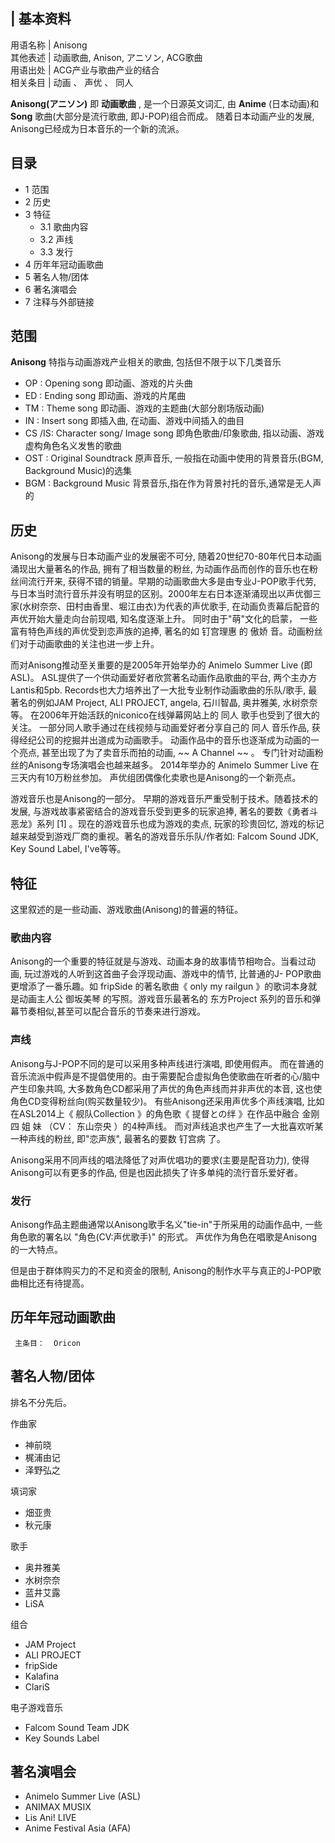|  **基本资料**  
---  
用语名称  |  Anisong   
其他表述  |  动画歌曲, Anison, アニソン, ACG歌曲   
用语出处  |  ACG产业与歌曲产业的结合   
相关条目  |  动画  、  声优  、  同人   
  
**Anisong(アニソン)** 即 **动画歌曲** , 是一个日源英文词汇, 由 **Anime** (日本动画)和 **Song**
歌曲(大部分是流行歌曲, 即J-POP)组合而成。 随着日本动画产业的发展, Anisong已经成为日本音乐的一个新的流派。

##  目录

  * 1  范围 
  * 2  历史 
  * 3  特征 
    * 3.1  歌曲内容 
    * 3.2  声线 
    * 3.3  发行 
  * 4  历年年冠动画歌曲 
  * 5  著名人物/团体 
  * 6  著名演唱会 
  * 7  注释与外部链接 

##  范围

**Anisong** 特指与动画游戏产业相关的歌曲, 包括但不限于以下几类音乐

    

  * OP  : Opening song 即动画、游戏的片头曲 
  * ED  : Ending song 即动画、游戏的片尾曲 
  * TM  : Theme song 即动画、游戏的主题曲(大部分剧场版动画) 
  * IN  : Insert song 即插入曲, 在动画、游戏中间插入的曲目 
  * CS  /IS: Character song/ Image song 即角色歌曲/印象歌曲, 指以动画、游戏虚构角色名义发售的歌曲 
  * OST  : Original Soundtrack 原声音乐, 一般指在动画中使用的背景音乐(BGM, Background Music)的选集 
  * BGM  : Background Music 背景音乐,指在作为背景衬托的音乐,通常是无人声的 

##  历史

Anisong的发展与日本动画产业的发展密不可分, 随着20世纪70-80年代日本动画涌现出大量著名的作品, 拥有了相当数量的粉丝,
为动画作品而创作的音乐也在粉丝间流行开来, 获得不错的销量。早期的动画歌曲大多是由专业J-POP歌手代劳,
与日本当时流行音乐并没有明显的区别。2000年左右日本逐渐涌现出以声优御三家(水树奈奈、田村由香里、堀江由衣)为代表的声优歌手,
在动画负责幕后配音的声优开始大量走向台前现唱, 知名度逐渐上升。 同时由于"萌"文化的启蒙， 一些富有特色声线的声优受到恋声族的追捧, 著名的如  钉宫理惠
的  傲娇  音。动画粉丝们对于动画歌曲的关注也进一步上升。

而对Anisong推动至关重要的是2005年开始举办的  Animelo Summer Live  (即ASL)。
ASL提供了一个供动画爱好者欣赏著名动画作品歌曲的平台, 两个主办方Lantis和5pb. Records也大力培养出了一大批专业制作动画歌曲的乐队/歌手,
最著名的例如JAM Project, ALI PROJECT, angela, 石川智晶, 奥井雅美, 水树奈奈等。
在2006年开始活跃的niconico在线弹幕网站上的  同人  歌手也受到了很大的关注。 一部分同人歌手通过在线视频与动画爱好者分享自己的  同人
音乐作品, 获得经纪公司的挖掘并出道成为动画歌手。 动画作品中的音乐也逐渐成为动画的一个亮点, 甚至出现了为了卖音乐而拍的动画, ~~ A Channel
~~ 。 专门针对动画粉丝的Anisong专场演唱会也越来越多。 2014年举办的  Animelo Summer Live  在三天内有10万粉丝参加。
声优组团偶像化卖歌也是Anisong的一个新亮点。

游戏音乐也是Anisong的一部分。 早期的游戏音乐严重受制于技术。随着技术的发展, 与游戏故事紧密结合的游戏音乐受到更多的玩家追捧,
著名的要数《勇者斗恶龙》系列  [1]  。现在的游戏音乐也成为游戏的卖点, 玩家的珍贵回忆,
游戏的标记越来越受到游戏厂商的重视。著名的游戏音乐乐队/作者如: Falcom Sound JDK, Key Sound Label, I've等等。

##  特征

这里叙述的是一些动画、游戏歌曲(Anisong)的普遍的特征。

###  歌曲内容

Anisong的一个重要的特征就是与游戏、动画本身的故事情节相吻合。当看过动画, 玩过游戏的人听到这首曲子会浮现动画、游戏中的情节, 比普通的J-
POP歌曲更增添了一番乐趣。如  fripSide  的著名歌曲《  only my railgun  》的歌词本身就是动画主人公  御坂美琴
的写照。游戏音乐最著名的  东方Project  系列的音乐和弹幕节奏相似,甚至可以配合音乐的节奏来进行游戏。

###  声线

Anisong与J-POP不同的是可以采用多种声线进行演唱, 即使用假声。
而在普通的音乐流派中假声是不提倡使用的。由于需要配合虚拟角色使歌曲在听者的心/脑中产生印象共鸣, 大多数角色CD都采用了声优的角色声线而并非声优的本音,
这也使角色CD变得粉丝向(购买数量较少)。 有些Anisong还采用声优多个声线演唱, 比如在ASL2014上《  舰队Collection  》的角色歌《
提督との绊  》在作品中融合  金刚  四  姐  妹  （CV：  东山奈央  ）的4种声线。 而对声线追求也产生了一大批喜欢听某一种声线的粉丝,
即"恋声族", 最著名的要数  钉宫病  了。

Anisong采用不同声线的唱法降低了对声优唱功的要求(主要是配音功力), 使得Anisong可以有更多的作品, 但是也因此损失了许多单纯的流行音乐爱好者。

###  发行

Anisong作品主题曲通常以Anisong歌手名义"tie-in"于所采用的动画作品中, 一些角色歌的署名以 "角色(CV:声优歌手)" 的形式。
声优作为角色在唱歌是Anisong的一大特点。

但是由于群体购买力的不足和资金的限制, Anisong的制作水平与真正的J-POP歌曲相比还有待提高。

##  历年年冠动画歌曲

     主条目：  Oricon 

##  著名人物/团体

排名不分先后。

作曲家

  * 神前晓 
  * 梶浦由记 
  * 泽野弘之 

填词家

  * 畑亚贵 
  * 秋元康 

歌手

  * 奥井雅美 
  * 水树奈奈 
  * 蓝井艾露 
  * LiSA 

组合

  * JAM Project 
  * ALI PROJECT 
  * fripSide 
  * Kalafina 
  * ClariS 

电子游戏音乐

  * Falcom Sound Team JDK 
  * Key Sounds Label 

##  著名演唱会

  * Animelo Summer Live  (ASL) 
  * ANIMAX MUSIX 
  * Lis Ani! LIVE 
  * Anime Festival Asia  (AFA) 